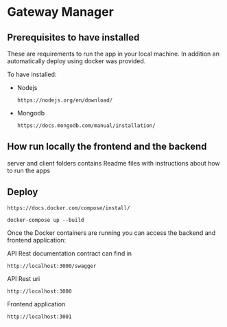 # Gateway Manager



## Prerequisites to have installed

These are requirements to run the app in your local machine. In addition an
automatically deploy using docker was provided.

To have installed:

- Nodejs
  ```
  https://nodejs.org/en/download/
  ```
- Mongodb

  ```
  https://docs.mongodb.com/manual/installation/
  ```

## How run locally the frontend and the backend
server and client folders contains Readme files with instructions
about how to run the apps

## Deploy

```
https://docs.docker.com/compose/install/
```

```
docker-compose up --build
```

Once the Docker containers are running you can access the backend and frontend application:

API Rest documentation contract can find in 

```
http://localhost:3000/swagger
```

API Rest uri

```
http://localhost:3000
```

Frontend application
```
http://localhost:3001
```